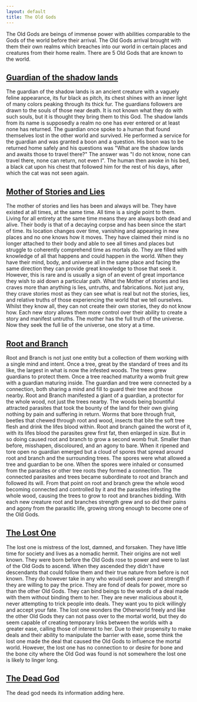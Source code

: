 ```yaml
---
layout: default
title: The Old Gods
---
```


The Old Gods are beings of immense power with abilities comparable to the Gods of the world before their arrival. The Old Gods arrival brought with them their own realms which breaches into our world in certain places and creatures from their home realm. There are 5 Old Gods that are known to the world.

## [Guardian of the shadow lands](/gods/shadow)
The guardian of the shadow lands is an ancient creature with a vaguely feline appearance, its fur black as pitch, its chest shines with an inner light of many colors peaking through its thick fur. The guardians followers are drawn to the souls of those near death. It is not known what they do with such souls, but it is thought they bring them to this God. The shadow lands from its name is supposedly a realm no one has ever entered or at least none has returned. The guardian once spoke to a human that found themselves lost in the other world and survived. He performed a service for the guardian and was granted a boon and a question. His boon was to be returned home safely and his questions was "What are the shadow lands and awaits those to travel there?" The answer was "I do not know, none can travel there, none can return, not even I". The human then awoke in his bed, a black cat upon his chest that followed him for the rest of his days, after which the cat was not seen again.

## [Mother of Stories and Lies](/gods/stories)
The mother of stories and lies has been and always will be. They have existed at all times, at the same time. All time is a single point to them. Living for all entirety at the same time means they are always both dead and alive. Their body is that of a decaying corpse and has been since the start of time. Its location changes over time, vanishing and appearing in new places and no one knows how it moves. They have claimed their mind is no longer attached to their body and able to see all times and places but struggle to coherently comprehend time as mortals do. They are filled with knowledge of all that happens and could happen in the world. When they have their mind, body, and universe all in the same place and facing the same direction they can provide great knowledge to those that seek it. However, this is rare and is usually a sign of an event of great importance they wish to aid down a particular path. What the Mother of stories and lies craves more than anything is lies, untruths, and fabrications. Not just any, they crave stories most as they can see what is real but not the stories, lies, and relative truths of those experiencing the world that we tell ourselves. Whilst they know all, they can not create their own stories, they do not know how. Each new story allows them more control over their ability to create a story and manifest untruths. The mother has the full truth of the universe. Now they seek the full lie of the universe, one story at a time.

## [Root and Branch](/gods/root)
Root and Branch is not just one entity but a collection of them working with a single mind and intent. Once a tree, great by the standard of trees and its like, the largest in what is now the infested woods. The trees grew guardians to protect them. Once a tree reached maturity a womb fruit grew with a guardian maturing inside. The guardian and tree were connected by a connection, both sharing a mind and fill to guard their tree and those nearby. Root and Branch manifested a giant of a guardian, a protector for the whole wood, not just the trees nearby. The woods being bountiful attracted parasites that took the bounty of the land for their own giving nothing by pain and suffering in return. Worms that bore through fruit, beetles that chewed through root and wood, insects that bite the soft tree flesh and drink the lifes blood within. Root and branch gained the worst of it, with its lifes blood the parasites grew first fat, then enlarged in size. But in so doing caused root and branch to grow a second womb fruit. Smaller than before, misshapen, discoloured, and an agony to bare. When it ripened and tore open no guardian emerged but a cloud of spores that spread around root and branch and the surrounding trees. The spores were what allowed a tree and guardian to be one. When the spores were inhaled or consumed from the parasites or other tree roots they formed a connection. The connected parasites and trees became subordinate to root and branch and followed its will. From that point on root and branch grew the whole wood becoming connected and controlled by it and the parasites infesting the whole wood, causing the trees to grow to root and branches bidding. With each new creature root and branches strength grew and so did their pains and agony from the parasitic life, growing strong enough to become one of the Old Gods.

## [The Lost One](/gods/lost)
The lost one is mistress of the lost, damned, and forsaken. They have little time for society and lives as a nomadic hermit. Their origins are not well known. They were born before the Old Gods rose to power and were to last of the Old Gods to ascend. When they ascended they didn't have descendants that could follow them and their true nature from before is not known. They do however take in any who would seek power and strength if they are willing to pay the price. They are fond of deals for power, more so than the other Old Gods. They can bind beings to the words of a deal made with them without binding them to her. They are never malicious about it, never attempting to trick people into deals. They want you to pick willingly and accept your fate. The lost one wonders the Otherworld freely and like the other Old Gods they can not pass over to the mortal world, but they do seem capable of creating temporary links between the worlds with a greater ease, calling those of interest to her. Due to their propensity to make deals and their ability to manipulate the barrier with ease, some think the lost one made the deal that caused the Old Gods to influence the mortal world. However, the lost one has no connection to or desire for bone and the bone city where the Old God was found is not somewhere the lost one is likely to linger long.

## [The Dead God](/gods/dead)
The dead god needs its information adding here.